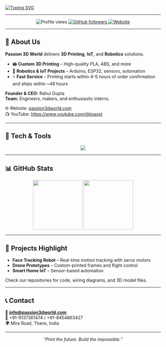 <!-- Dynamic typing effect -->
[![Typing SVG](https://readme-typing-svg.demolab.com?font=Fira+Code&weight=500&size=28&pause=1000&color=4A90E2&center=true&vCenter=true&width=700&lines=Welcome+to+Passion+3D+World!;3D+Printing+%7C+IoT+%7C+Robotics;Turning+Ideas+into+Reality)](https://git.io/typing-svg)

---

<p align="center">
  <img src="https://komarev.com/ghpvc/?username=passion3dworld&label=Profile%20Views&color=blue&style=flat" alt="Profile views"/>
  <a href="https://github.com/passion3dworld?tab=followers">
    <img src="https://img.shields.io/github/followers/passion3dworld?label=Followers&style=social" alt="GitHub followers"/>
  </a>
  <a href="https://www.passion3dworld.com/">
    <img src="https://img.shields.io/badge/Website-passion3dworld.com-brightgreen?style=flat&logo=world&logoColor=white" alt="Website"/>
  </a>
</p>

---

## 🏢 About Us
**Passion 3D World** delivers **3D Printing**, **IoT**, and **Robotics** solutions.

- 🖨️ **Custom 3D Printing** – High-quality PLA, ABS, and more  
- 🤖 **Robotics & IoT Projects** – Arduino, ESP32, sensors, automation  
- ⚡ **Fast Service** – Printing starts within 4–5 hours of order confirmation and ships within ~48 hours  

**Founder & CEO:** Rahul Gupta  
**Team:** Engineers, makers, and enthusiastic interns.

🌐 Website: [passion3dworld.com](https://www.passion3dworld.com/)  
📺 YouTube: https://www.youtube.com/@toaost

---

## 🔧 Tech & Tools
<p align="center">
  <img src="https://skillicons.dev/icons?i=arduino,python,cpp,html,css,git,github,raspberrypi" />
</p>

---

## 📊 GitHub Stats
<p align="center">
  <img src="https://github-readme-stats.vercel.app/api?username=passion3dworld&show_icons=true&theme=radical" height="160" />
  <img src="https://github-readme-stats.vercel.app/api/top-langs/?username=passion3dworld&layout=compact&theme=radical" height="160" />
</p>

---

## 🚀 Projects Highlight
- **Face Tracking Robot** – Real-time motion tracking with servo motors  
- **Drone Prototypes** – Custom-printed frames and flight control  
- **Smart Home IoT** – Sensor-based automation

Check our repositories for code, wiring diagrams, and 3D model files.

---

## 📞 Contact
📧 **info@passion3dworld.com**  
📱 +91-9137361474 / +91-8454863427  
🌍 Mira Road, Thane, India  

---

<p align="center">
  <i>“Print the future. Build the impossible.”</i>
</p>
